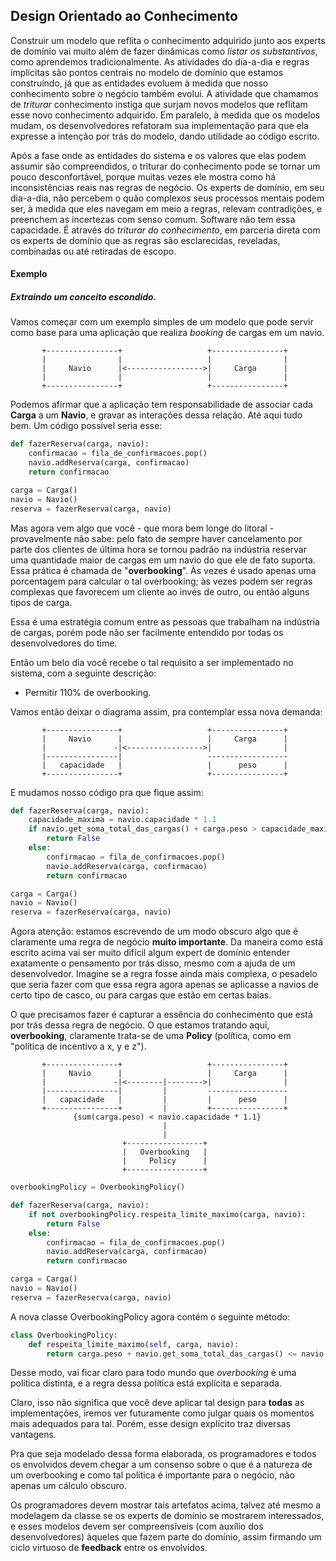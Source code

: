## Design Orientado ao Conhecimento

Construir um modelo que reflita o conhecimento adquirido junto aos experts de domínio vai muito além de fazer dinâmicas como *listar os substantivos*, como aprendemos tradicionalmente. As atividades do dia-a-dia e regras implícitas são pontos centrais no modelo de domínio que estamos construíndo, já que as entidades evoluem à medida que nosso conhecimento sobre o negócio também evolui. A atividade que chamamos de *triturar* conhecimento instiga que surjam novos modelos que reflitam esse novo conhecimento adquirido. Em paralelo, à medida que os modelos mudam, os desenvolvedores refatoram sua implementação para que ela expresse a intenção por trás do modelo, dando utilidade ao código escrito.

Após a fase onde as entidades do sistema e os valores que elas podem assumir são compreendidos, o triturar do conhecimento pode se tornar um pouco desconfortável, porque muitas vezes ele mostra como há inconsistências reais nas regras de negócio.
Os experts de domínio, em seu dia-a-dia, não percebem o quão complexos seus processos mentais podem ser, à medida que eles navegam em meio a regras, relevam contradições, e preenchem as incertezas com senso comum. Software não tem essa capacidade. É através do *triturar do conhecimento*, em parceria direta com os experts de domínio que as regras são esclarecidas, reveladas, combinadas ou até retiradas de escopo.

#### Exemplo

##### Extraindo um conceito escondido.

Vamos começar com um exemplo simples de um modelo que pode servir como base para uma aplicação que realiza *booking* de cargas em um navio.
                                                                  
           +----------------+                   +----------------+
           |                |                   |                |
           |     Navio      |<----------------->|     Carga      |
           |                |                   |                |
           +----------------+                   +----------------+
                                                        
Podemos afirmar que a aplicação tem responsabilidade de associar cada **Carga** a um **Navio**, e gravar as interações dessa relação. Até aqui tudo bem. Um código possível seria esse:

```python
def fazerReserva(carga, navio):
    confirmacao = fila_de_confirmacoes.pop()
    navio.addReserva(carga, confirmacao)
    return confirmacao

carga = Carga()
navio = Navio()
reserva = fazerReserva(carga, navio)
```

Mas agora vem algo que você - que mora bem longe do litoral - provavelmente não sabe: pelo fato de sempre haver cancelamento por parte dos clientes de última hora se tornou padrão na indústria reservar uma quantidade maior de cargas em um navio do que ele de fato suporta. Essa prática é chamada de "**overbooking**". Às vezes é usado apenas uma porcentagem para calcular o tal overbooking; às vezes podem ser regras complexas que favorecem um cliente ao invés de outro, ou então alguns tipos de carga.

Essa é uma estratégia comum entre as pessoas que trabalham na indústria de cargas, porém pode não ser facilmente entendido por todas os desenvolvedores do time.

Então um belo dia você recebe o tal requisito a ser implementado no sistema, com a seguinte descrição:

- Permitir 110% de overbooking.

Vamos então deixar o diagrama assim, pra contemplar essa nova demanda:

          
           +----------------+                   +----------------+
           |     Navio      |                   |     Carga      |
           |               -|<----------------->|                |
           |----------------|                   ------------------
           |   capacidade   |                   |      peso      |
           +----------------+                   +----------------+

E mudamos nosso código pra que fique assim:

```python
def fazerReserva(carga, navio):
    capacidade_maxima = navio.capacidade * 1.1
    if navio.get_soma_total_das_cargas() + carga.peso > capacidade_maxima:
        return False
    else:
        confirmacao = fila_de_confirmacoes.pop()
        navio.addReserva(carga, confirmacao)
        return confirmacao

carga = Carga()
navio = Navio()
reserva = fazerReserva(carga, navio)
```

Agora atenção: estamos escrevendo de um modo obscuro algo que é claramente uma regra de negócio **muito importante**.
Da maneira como está escrito acima vai ser muito difícil algum expert de domínio entender exatamente o pensamento por trás disso, mesmo com a ajuda de um desenvolvedor. Imagine se a regra fosse ainda mais complexa, o pesadelo que seria fazer com que essa regra agora apenas se aplicasse a navios de certo tipo de casco, ou para cargas que estão em certas baias.

O que precisamos fazer é capturar a essência do conhecimento que está por trás dessa regra de negócio. O que estamos tratando aqui, **overbooking**, claramente trata-se de uma **Policy** (política, como em "política de incentivo a x, y e z").                                             
                                                                  
           +----------------+                   +----------------+
           |     Navio      |                   |     Carga      |
           |               -|<--------|-------->|                |
           |----------------|         |         ------------------
           |   capacidade   |         |         |      peso      |
           +----------------+         |         +----------------+
                  {sum(carga.peso) < navio.capacidade * 1.1}      
                                      |                           
                                      |                           
                             +-----------------+                  
                             |   Overbooking   |                  
                             |     Policy      |                  
                             +-----------------+                  

```python
overbookingPolicy = OverbookingPolicy()

def fazerReserva(carga, navio):
    if not overbookingPolicy.respeita_limite_maximo(carga, navio):
        return False
    else:
        confirmacao = fila_de_confirmacoes.pop()
        navio.addReserva(carga, confirmacao)
        return confirmacao

carga = Carga()
navio = Navio()
reserva = fazerReserva(carga, navio)
```

A nova classe OverbookingPolicy agora contém o seguinte método:

```python
class OverbookingPolicy:
    def respeita_limite_maximo(self, carga, navio):
        return carga.peso + navio.get_soma_total_das_cargas() <= navio.capacidade * 1.1
```

Desse modo, vai ficar claro para todo mundo que *overbooking* é uma política distinta, e a regra dessa política está explícita e separada.

Claro, isso não significa que você deve aplicar tal design para **todas** as implementações, iremos ver futuramente como julgar quais os momentos mais adequados para tal. Porém, esse design explícito traz diversas vantagens.

Pra que seja modelado dessa forma elaborada, os programadores e todos os envolvidos devem chegar a um consenso sobre o que é a natureza de um overbooking e como tal política é importante para o negócio, não apenas um cálculo obscuro.

Os programadores devem mostrar tais artefatos acima, talvez até mesmo a modelagem da classe se os experts de domínio se mostrarem interessados, e esses modelos devem ser compreensíveis (com auxílio dos desenvolvedores) àqueles que fazem parte do domínio, assim firmando um ciclo virtuoso de **feedback** entre os envolvidos.
